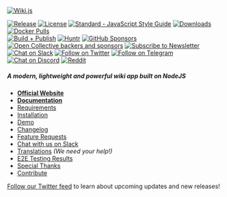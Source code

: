[![Wiki.js](https://camo.githubusercontent.com/620ef2ce5831c2e1a03aaa55721d0eb9be6c5fb678a284a9dd5ad4976413974f/68747470733a2f2f7374617469632e7265717561726b732e696f2f6c6f676f2f77696b696a732d66756c6c2e737667)](https://camo.githubusercontent.com/620ef2ce5831c2e1a03aaa55721d0eb9be6c5fb678a284a9dd5ad4976413974f/68747470733a2f2f7374617469632e7265717561726b732e696f2f6c6f676f2f77696b696a732d66756c6c2e737667)

[![Release](https://camo.githubusercontent.com/5481be23dc6fd3d0ad83ce308f7d2d0b08d139526050c5205e2c8486d4be63cc/68747470733a2f2f696d672e736869656c64732e696f2f6769746875622f72656c656173652f5265717561726b732f77696b692e7376673f7374796c653d666c6174266d61784167653d33363030)](https://github.com/Requarks/wiki/releases) [![License](https://camo.githubusercontent.com/f102a36fe39e6e48a6a72568b5fd89126429f4abb44e62d3dc0f40662237acc3/68747470733a2f2f696d672e736869656c64732e696f2f62616467652f6c6963656e73652d4147504c76332d626c75652e7376673f7374796c653d666c6174)](https://github.com/requarks/wiki/blob/master/LICENSE) [![Standard - JavaScript Style Guide](https://camo.githubusercontent.com/9627bd217a45aab014d3d5e8e65339b1c0a34e3eeb47a93db448e10c65433904/68747470733a2f2f696d672e736869656c64732e696f2f62616467652f636f64652532307374796c652d7374616e646172642d677265656e2e7376673f7374796c653d666c6174266c6f676f3d6a617661736372697074266c6f676f436f6c6f723d7768697465)](http://standardjs.com/) [![Downloads](https://camo.githubusercontent.com/e8ca75665f619fcfec9967584a8c60b3ef9caabdf004dc7a406422fcf2e9e436/68747470733a2f2f696d672e736869656c64732e696f2f6769746875622f646f776e6c6f6164732f5265717561726b732f77696b692f746f74616c2e7376673f7374796c653d666c6174266c6f676f3d676974687562)](https://github.com/Requarks/wiki/releases) [![Docker Pulls](https://camo.githubusercontent.com/93b27a31df00ec78d36fd63ef795b481869ed771b2250ee007fcdb4d837c8723/68747470733a2f2f696d672e736869656c64732e696f2f646f636b65722f70756c6c732f7265717561726b732f77696b692e7376673f6c6f676f3d646f636b6572266c6f676f436f6c6f723d7768697465)](https://hub.docker.com/r/requarks/wiki/)  
[![Build + Publish](https://github.com/Requarks/wiki/actions/workflows/build.yml/badge.svg)](https://github.com/Requarks/wiki/actions/workflows/build.yml) [![Huntr](https://camo.githubusercontent.com/de5ef7c06b40749a4b9ae7b3f6d880d3984056c5729b66e82e599a4825531d10/68747470733a2f2f696d672e736869656c64732e696f2f62616467652f7365637572697479253230626f756e74792d646973636c6f73652d627269676874677265656e2e7376673f7374796c653d666c6174266c6f676f3d636163686574266c6f676f436f6c6f723d7768697465)](https://huntr.dev/bounties/disclose) [![GitHub Sponsors](https://camo.githubusercontent.com/0fca984472a2b81cb72bcfa1adc40626ec6f624b48a20306cb58fa70cb491109/68747470733a2f2f696d672e736869656c64732e696f2f6769746875622f73706f6e736f72732f6e67706978656c3f6c6f676f3d67697468756226636f6c6f723d656134616161)](https://github.com/users/NGPixel/sponsorship) [![Open Collective backers and sponsors](https://camo.githubusercontent.com/d81a4361f64f3f8b50160ff593e4e4c3c9b2a650c49d8d93186ffc25b40e4812/68747470733a2f2f696d672e736869656c64732e696f2f6f70656e636f6c6c6563746976652f616c6c2f77696b696a733f6c6162656c3d6261636b65727326636f6c6f723d323138626666266c6f676f3d6f70656e636f6c6c656374697665266c6f676f436f6c6f723d7768697465)](https://opencollective.com/wikijs) [![Subscribe to Newsletter](https://camo.githubusercontent.com/6d27fcccc790f9d42793ddf785574005e8cdffa82259b119cced73396a0404f1/68747470733a2f2f696d672e736869656c64732e696f2f62616467652f6e6577736c65747465722d7375627363726962652d79656c6c6f772e7376673f7374796c653d666c6174266c6f676f3d6d61696c6368696d70266c6f676f436f6c6f723d7768697465)](https://blog.js.wiki/subscribe)  
[![Chat on Slack](https://camo.githubusercontent.com/094b3171b75875af236cfebcdf72cd8fa24e6ffbef3b0507ee150b84e1a5e7f8/68747470733a2f2f696d672e736869656c64732e696f2f62616467652f736c61636b2d7265717561726b732d4343324235452e7376673f7374796c653d666c6174266c6f676f3d736c61636b)](https://wiki.requarks.io/slack) [![Follow on Twitter](https://camo.githubusercontent.com/3b3d1ea5a95d88fd2ac26b3c8a55ce8b1f87777ca0f761ea0598b3cfed3afec1/68747470733a2f2f696d672e736869656c64732e696f2f62616467652f747769747465722d2534307265717561726b732d626c75652e7376673f7374796c653d666c6174266c6f676f3d74776974746572266c6f676f436f6c6f723d7768697465)](https://twitter.com/requarks) [![Follow on Telegram](https://camo.githubusercontent.com/c1c09eb090ea7a7d7129111364602cf27ef540bd30bc13967a55a1472969b47f/68747470733a2f2f696d672e736869656c64732e696f2f62616467652f74656c656772616d2d25343077696b695f5f6a732d626c75652e7376673f7374796c653d666c6174266c6f676f3d74656c656772616d)](https://t.me/wiki_js) [![Chat on Discord](https://camo.githubusercontent.com/c79b3e89259e595d5d0af4495596ca4b1c69551d8d8aa8b4ddbbbf7f479c8682/68747470733a2f2f696d672e736869656c64732e696f2f62616467652f646973636f72642d6a6f696e2d3844393646362e7376673f7374796c653d666c6174266c6f676f3d646973636f7264266c6f676f436f6c6f723d7768697465)](https://discord.gg/rcxt9QS2jd) [![Reddit](https://camo.githubusercontent.com/1f63134c9f43b0c3389ff0f5a5bed8448ccab5cbd71fde52dbd7d28cd913642e/68747470733a2f2f696d672e736869656c64732e696f2f62616467652f7265646469742d2532467225324677696b696a732d6f72616e67653f6c6f676f3d726564646974266c6f676f436f6c6f723d7768697465)](https://www.reddit.com/r/wikijs/)

##### [](https://github.com/requarks/wiki/blob/main/README.md#a-modern-lightweight-and-powerful-wiki-app-built-on-nodejs)A modern, lightweight and powerful wiki app built on NodeJS

-   **[Official Website](https://js.wiki/)**
-   **[Documentation](https://docs.requarks.io/)**
-   [Requirements](https://docs.requarks.io/install/requirements)
-   [Installation](https://docs.requarks.io/install)
-   [Demo](https://docs.requarks.io/demo)
-   [Changelog](https://github.com/requarks/wiki/releases)
-   [Feature Requests](https://feedback.js.wiki/wiki)
-   [Chat with us on Slack](https://wiki.requarks.io/slack)
-   [Translations](https://docs.requarks.io/dev/translations) _(We need your help!)_
-   [E2E Testing Results](https://dashboard.cypress.io/projects/r7qxah/runs)
-   [Special Thanks](https://github.com/requarks/wiki/blob/main/README.md#special-thanks)
-   [Contribute](https://github.com/requarks/wiki/blob/main/README.md#contributors)

[Follow our Twitter feed](https://twitter.com/requarks) to learn about upcoming updates and new releases!

## [](https://github.com/requarks/wiki/blob/main/README.md#donate)